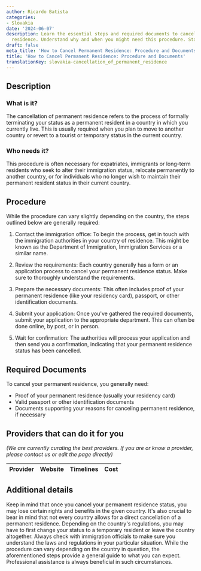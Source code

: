 ```yaml
---
author: Ricardo Batista
categories:
- Slovakia
date: '2024-06-07'
description: Learn the essential steps and required documents to cancel your permanent
  residence. Understand why and when you might need this procedure. Stay informed.
draft: false
meta_title: 'How to Cancel Permanent Residence: Procedure and Documents'
title: 'How to Cancel Permanent Residence: Procedure and Documents'
translationKey: slovakia-cancellation_of_permanent_residence
---
```


## Description
### What is it?
The cancellation of permanent residence refers to the process of formally terminating your status as a permanent resident in a country in which you currently live. This is usually required when you plan to move to another country or revert to a tourist or temporary status in the current country.

### Who needs it?
This procedure is often necessary for expatriates, immigrants or long-term residents who seek to alter their immigration status, relocate permanently to another country, or for individuals who no longer wish to maintain their permanent resident status in their current country.

## Procedure
While the procedure can vary slightly depending on the country, the steps outlined below are generally required:

1. Contact the immigration office: To begin the process, get in touch with the immigration authorities in your country of residence. This might be known as the Department of Immigration, Immigration Services or a similar name.

2. Review the requirements: Each country generally has a form or an application process to cancel your permanent residence status. Make sure to thoroughly understand the requirements.

3. Prepare the necessary documents: This often includes proof of your permanent residence (like your residency card), passport, or other identification documents.

4. Submit your application: Once you've gathered the required documents, submit your application to the appropriate department. This can often be done online, by post, or in person.

5. Wait for confirmation: The authorities will process your application and then send you a confirmation, indicating that your permanent residence status has been cancelled.

## Required Documents
To cancel your permanent residence, you generally need:

- Proof of your permanent residence (usually your residency card)
- Valid passport or other identification documents
- Documents supporting your reasons for canceling permanent residence, if necessary

## Providers that can do it for you

_(We are currently curating the best providers. If you are or know a provider, please contact us or edit the page directly)_

| Provider        |     Website     |     Timelines    |       Cost      |
| --------------- | --------------- |  :-------------: | :-------------: |

## Additional details
Keep in mind that once you cancel your permanent residence status, you may lose certain rights and benefits in the given country. It's also crucial to bear in mind that not every country allows for a direct cancellation of a permanent residence. Depending on the country's regulations, you may have to first change your status to a temporary resident or leave the country altogether. Always check with immigration officials to make sure you understand the laws and regulations in your particular situation. While the procedure can vary depending on the country in question, the aforementioned steps provide a general guide to what you can expect. Professional assistance is always beneficial in such circumstances.